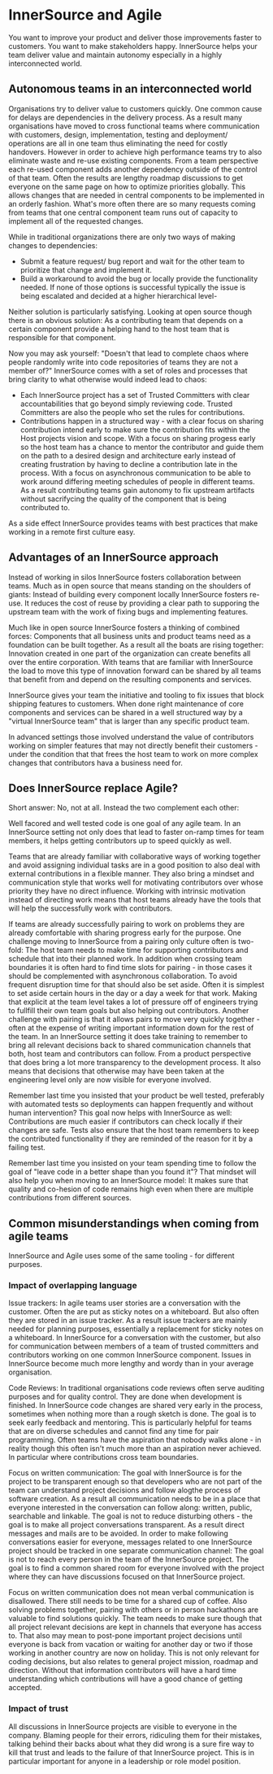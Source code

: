 # InnerSource and Agile

You want to improve your product and deliver those improvements faster to customers.
You want to make stakeholders happy.
InnerSource helps your team deliver value and maintain autonomy especially in a highly interconnected world.


## Autonomous teams in an interconnected world

Organisations try to deliver value to customers quickly.
One common cause for delays are dependencies in the delivery process.
As a result many organisations have moved to cross functional teams where communication with customers, design, implementation, testing and deployment/ operations are all in one team thus eliminating the need for costly handovers.
However in order to achieve high performance teams try to also eliminate waste and re-use existing components.
From a team perspective each re-used component adds another dependency outside of the control of that team.
Often the results are lengthy roadmap discussions to get everyone on the same page on how to optimize priorities globally.
This allows changes that are needed in central components to be implemented in an orderly fashion.
What's more often there are so many requests coming from teams that one central component team runs out of capacity to implement all of the requested changes.

While in traditional organizations there are only two ways of making changes to dependencies:
* Submit a feature request/ bug report and wait for the other team to prioritize that change and implement it.
* Build a workaround to avoid the bug or locally provide the functionality needed.
If none of those options is successful typically the issue is being escalated and decided at a higher hierarchical level-

Neither solution is particularly satisfying.
Looking at open source though there is an obvious solution: As a contributing team that depends on a certain component provide a helping hand to the host team that is responsible for that component.

Now you may ask yourself: "Doesn't that lead to complete chaos where people randomly write into code repositories of teams they are not a member of?" InnerSource comes with a set of roles and processes that bring clarity to what otherwise would indeed lead to chaos:
* Each InnerSource project has a set of Trusted Committers with clear accountabilities that go beyond simply reviewing code.
Trusted Committers are also the people who set the rules for contributions.
* Contributions happen in a structured way - with a clear focus on sharing contribution intend early to make sure the contribution fits within the Host projects vision and scope.
With a focus on sharing progess early so the host team has a chance to mentor the contributor and guide them on the path to a desired design and architecture early instead of creating frustration by having to decline a contribution late in the process.
With a focus on asynchronous communication to be able to work around differing meeting schedules of people in different teams.
As a result contributing teams gain autonomy to fix upstream artifacts without sacrifycing the quality of the component that is being contributed to.

As a side effect InnerSource provides teams with best practices that make working in a remote first culture easy.

## Advantages of an InnerSource approach

Instead of working in silos InnerSource fosters collaboration between teams.
Much as in open source that means standing on the shoulders of giants: Instead of building every component locally InnerSource fosters re-use.
It reduces the cost of reuse by providing a clear path to supporing the upstream team with the work of fixing bugs and implementing features.

Much like in open source InnerSource fosters a thinking of combined forces: Components that all business units and product teams need as a foundation can be built together.
As a result all the boats are rising together: Innovation created in one part of the organization can create benefits all over the entire corporation.
With teams that are familiar with InnerSource the load to move this type of innovation forward can be shared by all teams that benefit from and depend on the resulting components and services.

InnerSource gives your team the initiative and tooling to fix issues that block shipping features to customers.
When done right maintenance of core components and services can be shared in a well structured way by a "virtual InnerSource team" that is larger than any specific product team.

In advanced settings those involved understand the value of contributors working on simpler features that may not directly benefit their customers - under the condition that that frees the host team to work on more complex changes that contributors hava a business need for.


## Does InnerSource replace Agile?

Short answer: No, not at all. Instead the two complement each other:

Well facored and well tested code is one goal of any agile team. In an InnerSource setting not only does that lead to faster on-ramp times for team members, it helps getting contributors up to speed quickly as well.

Teams that are already familiar with collaborative ways of working together and avoid assigning individual tasks are in a good position to also deal with external contributions in a flexible manner.
They also bring a mindset and communication style that works well for motivating contributors over whose priority they have no direct influence.
Working with intrinsic motivation instead of directing work means that host teams already have the tools that will help the successfully work with contributors.

If teams are already successfully pairing to work on problems they are already comfortable with sharing progress early for the purpose.
One challenge moving to InnerSource from a pairing only culture often is two-fold: The host team needs to make time for supporting contributors and schedule that into their planned work.
In addition when crossing team boundaries it is often hard to find time slots for pairing - in those cases it should be complemented with asynchronous collaboration.
To avoid frequent disruption time for that should also be set aside.
Often it is simplest to set aside certain hours in the day or a day a week for that work.
Making that explicit at the team level takes a lot of pressure off of engineers trying to fullfill their own team goals but also helping out contributors.
Another challenge with pairing is that it allows pairs to move very quickly together - often at the expense of writing important information down for the rest of the team.
In an InnerSource setting it does take training to remember to bring all relevant decisions back to shared communication channels that both, host team and contributors can follow.
From a product perspective that does bring a lot more transparency to the development process.
It also means that decisions that otherwise may have been taken at the engineering level only are now visible for everyone involved.

Remember last time you insisted that your product be well tested, preferably with automated tests so deployments can happen frequently and without human intervention?
This goal now helps with InnerSource as well: Contributions are much easier if contributors can check locally if their changes are safe.
Tests also ensure that the host team remembers to keep the contributed functionality if they are reminded of the reason for it by a failing test.

Remember last time you insisted on your team spending time to follow the goal of "leave code in a better shape than you found it"?
That mindset will also help you when moving to an InnerSource model: It makes sure that quality and co-hesion of code remains high even when there are multiple contributions from different sources.


## Common misunderstandings when coming from agile teams

InnerSource and Agile uses some of the same tooling - for different purposes.

### Impact of overlapping language

Issue trackers: In agile teams user stories are a conversation with the customer.
Often the are put as sticky notes on a whiteboard.
But also often they are stored in an issue tracker.
As a result issue trackers are mainly needed for planning purposes, essentially a replacement for sticky notes on a whiteboard.
In InnerSource for a conversation with the customer, but also for communication between members of a team of trusted committers and contributors working on one common InnerSource component.
Issues in InnerSource become much more lengthy and wordy than in your average organisation.

Code Reviews: In traditional organisations code reviews often serve auditing purposes and for quality control.
They are done when development is finished.
In InnerSource code changes are shared very early in the process, sometimes when nothing more than a rough sketch is done.
The goal is to seek early feedback and mentoring.
This is particularly helpful for teams that are on diverse schedules and cannot find any time for pair programming.
Often teams have the aspiration that nobody walks alone - in reality though this often isn't much more than an aspiration never achieved.
In particular where contributions cross team boundaries.

Focus on written communication: The goal with InnerSource is for the project to be transparent enough so that developers who are not part of the team can understand project decisions and follow alogthe process of software creation.
As a result all communication needs to be in a place that everyone interested in the conversation can follow along: written, public, searchable and linkable.
The goal is not to reduce disturbing others - the goal is to make all project conversations transparent.
As a result direct messages and mails are to be avoided.
In order to make following conversations easier for everyone, messages related to one InnerSource project should be tracked in one separate communication channel: The goal is not to reach every person in the team of the InnerSource project.
The goal is to find a common shared room for everyone involved with the project where they can have discussions focused on that InnerSource project.


Focus on written communication does not mean verbal communication is disallowed.
There still needs to be time for a shared cup of coffee.
Also solving problems together, pairing with others or in person hackathons are valuable to find solutions quickly.
The team needs to make sure though that all project relevant decisions are kept in channels that everyone has access to.
That also may mean to post-pone important project decisions until everyone is back from vacation or waiting for another day or two if those working in another country are now on holiday.
This is not only relevant for coding decisions, but also relates to general project mission, roadmap and direction.
Without that information contributors will have a hard time understanding which contributions will have a good chance of getting accepted.

### Impact of trust

All discussions in InnerSource projects are visible to everyone in the company.
Blaming people for their errors, ridiculing them for their mistakes, talking behind their backs about what they did wrong is a sure fire way to kill that trust and leads to the failure of that InnerSource project.
This is in particular important for anyone in a leadership or role model position.

